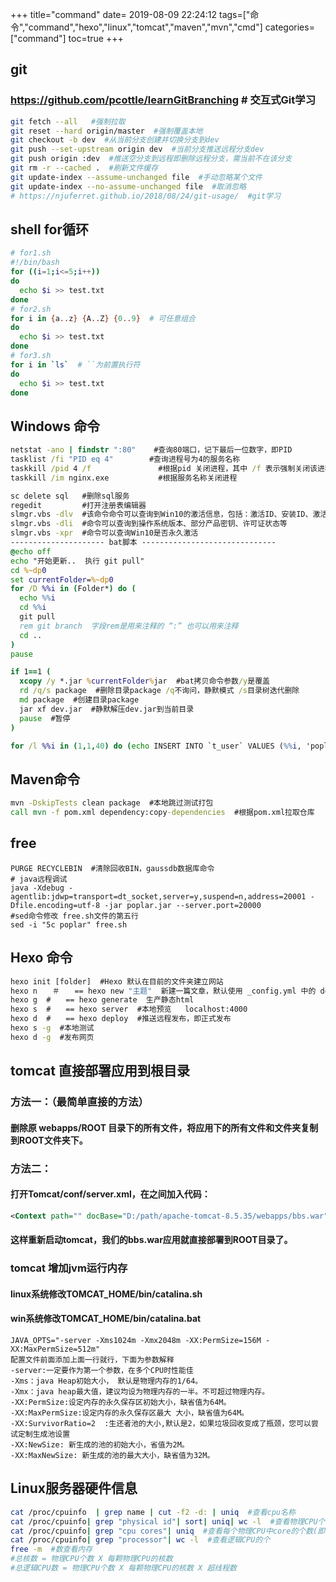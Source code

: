 +++
title="command"
date= 2019-08-09 22:24:12
tags=["命令","command","hexo","linux","tomcat","maven","mvn","cmd"]
categories=["command"]
toc=true
+++
## git
### https://github.com/pcottle/learnGitBranching  # 交互式Git学习
```bash
git fetch --all   #强制拉取
git reset --hard origin/master  #强制覆盖本地
git checkout -b dev  #从当前分支创建并切换分支到dev
git push --set-upstream origin dev  #当前分支推送远程分支dev
git push origin :dev  #推送空分支到远程即删除远程分支，需当前不在该分支
git rm -r --cached .  #刷新文件缓存
git update-index --assume-unchanged file  #手动忽略某个文件
git update-index --no-assume-unchanged file  #取消忽略
# https://njuferret.github.io/2018/08/24/git-usage/  #git学习
```
## shell for循环
```sh
# for1.sh
#!/bin/bash
for ((i=1;i<=5;i++))
do
  echo $i >> test.txt
done
# for2.sh
for i in {a..z} {A..Z} {0..9}  # 可任意组合
do
  echo $i >> test.txt
done
# for3.sh
for i in `ls`  # ``为前置执行符
do
  echo $i >> test.txt
done
```
## Windows 命令
```cmd
netstat -ano | findstr ":80"    #查询80端口，记下最后一位数字，即PID
tasklist /fi "PID eq 4"        #查询进程号为4的服务名称
taskkill /pid 4 /f               #根据pid 关闭进程，其中 /f 表示强制关闭该进程
taskkill /im nginx.exe           #根据服务名称关闭进程

sc delete sql   #删除sql服务
regedit         #打开注册表编辑器
slmgr.vbs -dlv  #该命令命令可以查询到Win10的激活信息，包括：激活ID、安装ID、激活截止日期等信息     
slmgr.vbs -dli  #命令可以查询到操作系统版本、部分产品密钥、许可证状态等
slmgr.vbs -xpr  #命令可以查询Win10是否永久激活
--------------------- bat脚本 ------------------------------
@echo off
echo "开始更新..  执行 git pull"
cd %~dp0
set currentFolder=%~dp0
for /D %%i in (Folder*) do ( 
  echo %%i
  cd %%i
  git pull
  rem git branch  字段rem是用来注释的 “:” 也可以用来注释
  cd ..
)
pause

if 1==1 (
  xcopy /y *.jar %currentFolder%jar  #bat拷贝命令参数/y是覆盖
  rd /q/s package  #删除目录package /q不询问，静默模式 /s目录树迭代删除
  md package  #创建目录package
  jar xf dev.jar  #静默解压dev.jar到当前目录
  pause  #暂停
)

for /l %%i in (1,1,40) do (echo INSERT INTO `t_user` VALUES (%%i, 'poplar%%i', 'di%%i', '%%i'^)^; >> sql-test-user.sh)
```

## Maven命令
```cmd
mvn -DskipTests clean package  #本地跳过测试打包
call mvn -f pom.xml dependency:copy-dependencies  #根据pom.xml拉取仓库
```
## free
```
PURGE RECYCLEBIN  #清除回收BIN，gaussdb数据库命令
# java远程调试
java -Xdebug -agentlib:jdwp=transport=dt_socket,server=y,suspend=n,address=20001 -Dfile.encoding=utf-8 -jar poplar.jar --server.port=20000
#sed命令修改 free.sh文件的第五行
sed -i "5c poplar" free.sh
```
## Hexo 命令
```cmd
hexo init [folder]  #Hexo 默认在目前的文件夹建立网站
hexo n　　＃　　== hexo new "主题"  新建一篇文章，默认使用 _config.yml 中的 default_layout 参数代替
hexo g  #　　== hexo generate  生产静态html
hexo s  #　　== hexo server  #本地预览   localhost:4000
hexo d  #　　== hexo deploy  #推送远程发布，即正式发布
hexo s -g  #本地测试
hexo d -g  #发布网页
```
## tomcat 直接部署应用到根目录
### 方法一：（最简单直接的方法）
#### 删除原 webapps/ROOT 目录下的所有文件，将应用下的所有文件和文件夹复制到ROOT文件夹下。
### 方法二：
#### 打开Tomcat/conf/server.xml，在<host></host>之间加入代码：
```xml
<Context path="" docBase="D:/path/apache-tomcat-8.5.35/webapps/bbs.war"/>
```
#### 这样重新启动tomcat，我们的bbs.war应用就直接部署到ROOT目录了。
### tomcat 增加jvm运行内存
#### linux系统修改TOMCAT_HOME/bin/catalina.sh
#### win系统修改TOMCAT_HOME/bin/catalina.bat
```
JAVA_OPTS="-server -Xms1024m -Xmx2048m -XX:PermSize=156M -XX:MaxPermSize=512m"
配置文件前面添加上面一行就行，下面为参数解释
-server:一定要作为第一个参数，在多个CPU时性能佳 
-Xms：java Heap初始大小， 默认是物理内存的1/64。
-Xmx：java heap最大值，建议均设为物理内存的一半。不可超过物理内存。 
-XX:PermSize:设定内存的永久保存区初始大小，缺省值为64M。
-XX:MaxPermSize:设定内存的永久保存区最大 大小，缺省值为64M。
-XX:SurvivorRatio=2  :生还者池的大小,默认是2，如果垃圾回收变成了瓶颈，您可以尝试定制生成池设置
-XX:NewSize: 新生成的池的初始大小，省值为2M。
-XX:MaxNewSize: 新生成的池的最大大小，缺省值为32M。
```
## Linux服务器硬件信息
```bash
cat /proc/cpuinfo  | grep name | cut -f2 -d: | uniq  #查看cpu名称
cat /proc/cpuinfo| grep "physical id"| sort| uniq| wc -l  #查看物理CPU个数
cat /proc/cpuinfo| grep "cpu cores"| uniq  #查看每个物理CPU中core的个数(即核数)
cat /proc/cpuinfo| grep "processor"| wc -l  #查看逻辑CPU的个
free -m  #数查看内存 
#总核数 = 物理CPU个数 X 每颗物理CPU的核数 
#总逻辑CPU数 = 物理CPU个数 X 每颗物理CPU的核数 X 超线程数